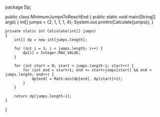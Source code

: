 package Dp;

public class MinimumJumpsToReachEnd {
    public static void main(String[] args) {
        int[] jumps = {2, 1, 1, 1, 4};
        System.out.println(Calculate(jumps));
    }

    private static int Calculate(int[] jumps)
    {
        int[] dp = new int[jumps.length];

        for (int i = 1; i < jumps.length; i++) {
            dp[i] = Integer.MAX_VALUE;
        }

        for (int start = 0; start < jumps.length-1; start++) {
            for (int end = start+1; end <= start+jumps[start] && end < jumps.length; end++) {
                dp[end] = Math.min(dp[end], dp[start]+1);
            }
        }

        return dp[jumps.length-1];
    }
}
